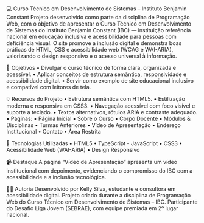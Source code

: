 💻 Curso Técnico em Desenvolvimento de Sistemas – Instituto Benjamin Constant
Projeto desenvolvido como parte da disciplina de Programação Web, com o objetivo de apresentar o Curso Técnico em Desenvolvimento de Sistemas do Instituto Benjamin Constant (IBC) — instituição referência nacional em educação inclusiva e acessibilidade para pessoas com deficiência visual.
O site promove a inclusão digital e demonstra boas práticas de HTML, CSS e acessibilidade web (WCAG e WAI-ARIA), valorizando o design responsivo e o acesso universal à informação.
 
🎯 Objetivos
• 
Divulgar o curso técnico de forma clara, organizada e acessível.
• 
Aplicar conceitos de estrutura semântica, responsividade e acessibilidade digital.
• 
Servir como exemplo de site educacional inclusivo e compatível com leitores de tela.
 
💡 Recursos do Projeto
• 
Estrutura semântica com HTML5.
• 
Estilização moderna e responsiva em CSS3.
• 
Navegação acessível com foco visível e suporte a teclado.
• 
Textos alternativos, rótulos ARIA e contraste adequado.
• 
Páginas:
• 
Página Inicial
• 
Sobre o Curso
• 
Corpo Docente
• 
Módulos & Disciplinas
• 
Turmas Anteriores
• 
Vídeo de Apresentação
• 
Endereço Institucional
• 
Contato
• 
Área Restrita
 
🧱 Tecnologias Utilizadas
• 
HTML5
• 
TypeScript - JavaScript
• 
CSS3
• 
Acessibilidade Web (WAI-ARIA)
• 
Design Responsivo
 
📹 Destaque
A página “Vídeo de Apresentação” apresenta um vídeo institucional com depoimento, evidenciando o compromisso do IBC com a acessibilidade e a inclusão tecnológica.
 
👩‍💻 Autoria
Desenvolvido por Kelly Silva, estudante e consultora em acessibilidade digital.
Projeto criado durante a disciplina de Programação Web do Curso Técnico em Desenvolvimento de Sistemas – IBC.
Participante do Desafio Liga Jovem (SEBRAE), com equipe premiada em 2º lugar nacional.
 